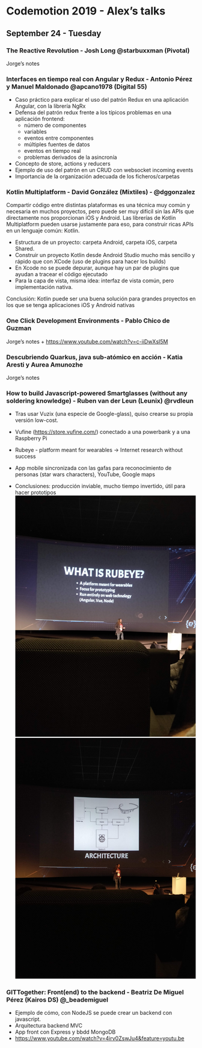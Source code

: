 # Codemotion 2019 - Alex’s talks

## September 24 - Tuesday

### The Reactive Revolution - Josh Long @starbuxxman (Pivotal)

Jorge’s notes

### Interfaces en tiempo real con Angular y Redux - Antonio Pérez y Manuel Maldonado @apcano1978 (Digital 55)

- Caso práctico para explicar el uso del patrón Redux en una aplicación Angular, con la librería NgRx
- Defensa del patrón redux frente a los típicos problemas en una aplicación frontend:
  - número de componentes
  - variables
  - eventos entre componentes
  - múltiples fuentes de datos
  - eventos en tiempo real
  - problemas derivados de la asincronía
- Concepto de store, actions y reducers
- Ejemplo de uso del patrón en un CRUD con websocket incoming events 
- Importancia de la organización adecuada de los ficheros/carpetas

### Kotlin Multiplatform - David González (Mixtiles) - @dggonzalez

Compartir código entre distintas plataformas es una técnica muy común y necesaria en muchos proyectos, pero puede ser muy difícil sin las APIs que directamente nos proporcionan iOS y Android. Las librerías de Kotlin Multiplatform pueden usarse justamente para eso, para construir ricas APIs en un lenguaje común: Kotlin.

- Estructura de un proyecto: carpeta Android, carpeta iOS, carpeta Shared.
- Construir un proyecto Kotlin desde Android Studio mucho más sencillo y rápido que con XCode (uso de plugins para hacer los builds)
- En Xcode no se puede depurar, aunque hay un par de plugins que ayudan a tracear el código ejecutado
- Para la capa de vista, misma idea: interfaz de vista común, pero implementación nativa.

Conclusión: Kotlin puede ser una buena solución para grandes proyectos en los que se tenga aplicaciones iOS y Android nativas

### One Click Development Environments - Pablo Chico de Guzman

Jorge’s notes + https://www.youtube.com/watch?v=c-iiDwXsI5M

### Descubriendo Quarkus, java sub-atómico en acción - Katia Aresti y Aurea Amunozhe

Jorge’s notes

### How to build Javascript-powered Smartglasses (without any soldering knowledge) - Ruben van der Leun (Leunix) @rvdleun

- Tras usar Vuzix (una especie de Google-glass), quiso crearse su propia versión low-cost.
- Vufine (https://store.vufine.com/) conectado a una powerbank y a una Raspberry Pi
- Rubeye - platform meant for wearables -> Internet research without success
- App mobile sincronizada con las gafas para reconocimiento de personas (star wars characters), YouTube, Google maps

- Conclusiones: producción inviable, mucho tiempo invertido, útil para hacer prototipos
![Rubeye](../images/Javascript_smartglasses_rubeye.jpg)
![Architecture](../images/Javascript_smartglasses_architecture.jpg)

### GITTogether: Front(end) to the backend - Beatriz De Miguel Pérez (Kairos DS) @_beademiguel

- Ejemplo de cómo, con NodeJS se puede crear un backend con javascript.
- Arquitectura backend MVC
- App front con Express y bbdd MongoDB
- https://www.youtube.com/watch?v=4irv0ZswJu4&feature=youtu.be

